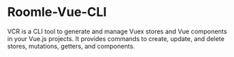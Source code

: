 # Roomle-Vue-CLI
VCR is a CLI tool to generate and manage Vuex stores and Vue components in your Vue.js projects. It provides commands to create, update, and delete stores, mutations, getters, and components.
